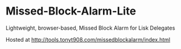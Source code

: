 # Missed-Block-Alarm-Lite

Lightweight, browser-based, Missed Block Alarm for Lisk Delegates

Hosted at http://tools.tonyt908.com/missedblockalarm/index.html
